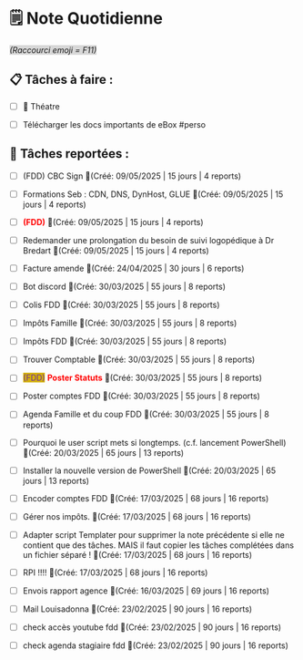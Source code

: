 # 🗒️ Note Quotidienne

<span style="background:rgba(62, 62, 62, 0.2)">*(Raccourci emoji = F11)*</span>

## 📋 Tâches à faire :

- [ ] 💸 Théatre
- [ ] Télécharger les docs importants de eBox #perso


## 📌 Tâches reportées :


- [ ] (FDD) CBC Sign 🔴(Créé: 09/05/2025 | 15 jours | 4 reports)
- [ ] Formations Seb : CDN, DNS, DynHost, GLUE 🔴(Créé: 09/05/2025 | 15 jours | 4 reports)
- [ ] <span style='color:red;'>**(FDD)**</span> 🔴(Créé: 09/05/2025 | 15 jours | 4 reports)
- [ ] Redemander une prolongation du besoin de suivi logopédique à Dr Bredart 🔴(Créé: 09/05/2025 | 15 jours | 4 reports)
- [ ] Facture amende 🔴(Créé: 24/04/2025 | 30 jours | 6 reports)
- [ ] Bot discord 🔴(Créé: 30/03/2025 | 55 jours | 8 reports)
- [ ] Colis FDD 🔴(Créé: 30/03/2025 | 55 jours | 8 reports)
- [ ] Impôts Famille 🔴(Créé: 30/03/2025 | 55 jours | 8 reports)
- [ ] Impôts FDD 🔴(Créé: 30/03/2025 | 55 jours | 8 reports)
- [ ] Trouver Comptable 🔴(Créé: 30/03/2025 | 55 jours | 8 reports)
- [ ] <span style="color:rgb(255, 0, 0)"><span style="background:#d4b106"><font color="#7030a0">(FDD)</font></span></span> <span style="color:rgb(255, 0, 0)">**Poster Statuts**</span> 🔴(Créé: 30/03/2025 | 55 jours | 8 reports)
- [ ] Poster comptes FDD 🔴(Créé: 30/03/2025 | 55 jours | 8 reports)
- [ ] Agenda Famille et du coup FDD 🔴(Créé: 30/03/2025 | 55 jours | 8 reports)
- [ ] Pourquoi le user script mets si longtemps. (c.f. lancement PowerShell) 🔴(Créé: 20/03/2025 | 65 jours | 13 reports)
- [ ] Installer la nouvelle version de PowerShell 🔴(Créé: 20/03/2025 | 65 jours | 13 reports)
- [ ] Encoder comptes FDD 🔴(Créé: 17/03/2025 | 68 jours | 16 reports)
- [ ] Gérer nos impôts. 🔴(Créé: 17/03/2025 | 68 jours | 16 reports)
- [ ] Adapter script Templater pour supprimer la note précédente si elle ne contient que des tâches. MAIS il faut copier les tâches complétées dans un fichier séparé ! 🔴(Créé: 17/03/2025 | 68 jours | 16 reports)
- [ ] RPI !!!! 🔴(Créé: 17/03/2025 | 68 jours | 16 reports)
- [ ] Envois rapport agence 🔴(Créé: 16/03/2025 | 69 jours | 16 reports)
- [ ] Mail Louisadonna 🔴(Créé: 23/02/2025 | 90 jours | 16 reports)
- [ ] check accès youtube fdd 🔴(Créé: 23/02/2025 | 90 jours | 16 reports)
- [ ] check agenda stagiaire fdd 🔴(Créé: 23/02/2025 | 90 jours | 16 reports)




